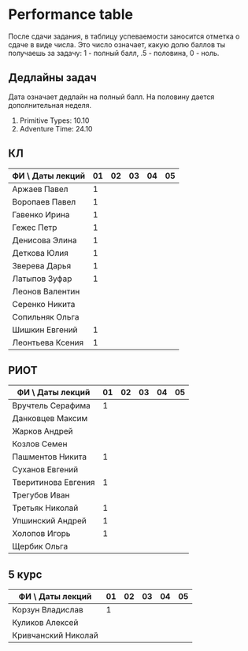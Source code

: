 # Performance table

После сдачи задания, в таблицу успеваемости заносится отметка о сдаче в виде числа. Это число означает, какую долю баллов ты получаешь за задачу: 1 - полный балл, .5 - половина, 0 - ноль.

## Дедлайны задач

Дата означает дедлайн на полный балл. На половину дается дополнительная неделя.

1. Primitive Types: 10.10
1. Adventure Time: 24.10

## КЛ

| ФИ \ Даты лекций| 01 | 02 | 03 | 04 | 05 |
|-----------------|----|----|----|----|----|
| Аржаев Павел    |  1 |    |    |    |    |
| Воропаев Павел  |  1 |    |    |    |    |
| Гавенко Ирина   |  1 |    |    |    |    |
| Гежес Петр      |  1 |    |    |    |    |
| Денисова Элина  |  1 |    |    |    |    |
| Деткова Юлия    |  1 |    |    |    |    |
| Зверева Дарья   |  1 |    |    |    |    |
| Латыпов Зуфар   |  1 |    |    |    |    |
| Леонов Валентин |    |    |    |    |    |
| Серенко Никита  |    |    |    |    |    |
| Сопильняк Ольга |    |    |    |    |    |
| Шишкин Евгений  |  1 |    |    |    |    |
| Леонтьева Ксения|  1 |    |    |    |    |

## РИОТ

| ФИ \ Даты лекций    | 01 | 02 | 03 | 04 | 05 |
|---------------------|----|----|----|----|----|
| Вручтель Серафима   |  1 |    |    |    |    |
| Данковцев Максим    |    |    |    |    |    |
| Жарков Андрей       |    |    |    |    |    |
| Козлов Семен        |    |    |    |    |    |
| Пашментов Никита    |  1 |    |    |    |    |
| Суханов Евгений     |    |    |    |    |    |
| Тверитинова Евгения |  1 |    |    |    |    |
| Трегубов Иван       |    |    |    |    |    |
| Третьяк Николай     |  1 |    |    |    |    |
| Упшинский Андрей    |  1 |    |    |    |    |
| Холопов Игорь       |  1 |    |    |    |    |
| Щербик Ольга        |    |    |    |    |    |

## 5 курс

| ФИ \ Даты лекций    | 01 | 02 | 03 | 04 | 05 |
|---------------------|----|----|----|----|----|
| Корзун Владислав    |  1 |    |    |    |    |
| Куликов Алексей     |    |    |    |    |    |
| Кривчанский Николай |    |    |    |    |    |
